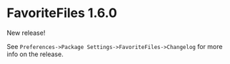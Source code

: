# FavoriteFiles 1.6.0

New release!

See `Preferences->Package Settings->FavoriteFiles->Changelog` for more info on 
the release.
